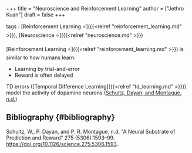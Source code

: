 +++
title = "Neuroscience and Reinforcement Learning"
author = ["Jethro Kuan"]
draft = false
+++

tags
: [Reinforcement Learning ⭐]({{<relref "reinforcement_learning.md" >}}), [Neuroscience ⭐]({{<relref "neuroscience.md" >}})

[Reinforcement Learning ⭐]({{<relref "reinforcement_learning.md" >}}) is similar to how humans learn:

- Learning by trial-and-error
- Reward is often delayed

TD errors ([Temporal Difference Learning]({{<relref "td_learning.md" >}})) model the activity of
dopamine neurons ([Schultz, Dayan, and Montague, n.d.](#orgac44cd9))

## Bibliography {#bibliography}

<a id="orgac44cd9"></a>Schultz, W., P. Dayan, and P. R. Montague. n.d. “A Neural Substrate of Prediction and Reward” 275 (5306):1593–99. <https://doi.org/10.1126/science.275.5306.1593>.
